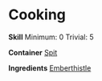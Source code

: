 <!-- TITLE: Spicy Seasoning -->
<!-- SUBTITLE: A spicy seasoning -->

# Cooking
**Skill**
Minimum: 0
Trivial: 5

**Container**
[Spit](spit)

**Ingredients**
[Emberthistle](emberthistle)